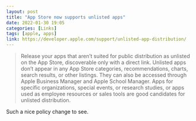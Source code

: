 ```yaml
---
layout: post
title: "App Store now supports unlisted apps"
date: 2022-01-30 19:05
categories: [Links]
tags: [apple, apps]
link: https://developer.apple.com/support/unlisted-app-distribution/
---
```


>Release your apps that aren’t suited for public distribution as unlisted on the App Store, discoverable only with a direct link. Unlisted apps don’t appear in any App Store categories, recommendations, charts, search results, or other listings. They can also be accessed through Apple Business Manager and Apple School Manager. Apps for specific organizations, special events, or research studies, or apps used as employee resources or sales tools are good candidates for unlisted distribution.

Such a nice policy change to see.
